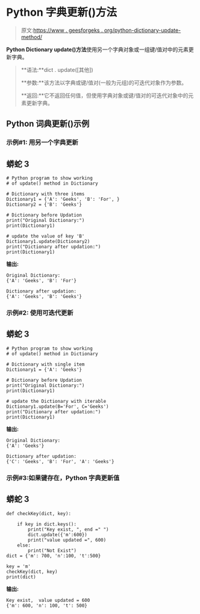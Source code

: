 # Python 字典更新()方法

> 原文:[https://www . geesforgeks . org/python-dictionary-update-method/](https://www.geeksforgeeks.org/python-dictionary-update-method/)

**Python Dictionary update()方法**使用另一个字典对象或一组键/值对中的元素更新字典。

> **语法:**dict . update([其他])
> 
> **参数:**该方法以字典或键/值对(一般为元组)的可迭代对象作为参数。
> 
> **返回:**它不返回任何值，但使用字典对象或键/值对的可迭代对象中的元素更新字典。

## Python 词典更新()示例

### **示例#1:** 用另一个字典更新

## 蟒蛇 3

```
# Python program to show working
# of update() method in Dictionary

# Dictionary with three items
Dictionary1 = {'A': 'Geeks', 'B': 'For', }
Dictionary2 = {'B': 'Geeks'}

# Dictionary before Updation
print("Original Dictionary:")
print(Dictionary1)

# update the value of key 'B'
Dictionary1.update(Dictionary2)
print("Dictionary after updation:")
print(Dictionary1)
```

**输出:**

```
Original Dictionary:
{'A': 'Geeks', 'B': 'For'}

Dictionary after updation:
{'A': 'Geeks', 'B': 'Geeks'}
```

### **示例#2:** 使用可迭代更新

## 蟒蛇 3

```
# Python program to show working
# of update() method in Dictionary

# Dictionary with single item
Dictionary1 = {'A': 'Geeks'}

# Dictionary before Updation
print("Original Dictionary:")
print(Dictionary1)

# update the Dictionary with iterable
Dictionary1.update(B='For', C='Geeks')
print("Dictionary after updation:")
print(Dictionary1)
```

**输出:**

```
Original Dictionary:
{'A': 'Geeks'}

Dictionary after updation:
{'C': 'Geeks', 'B': 'For', 'A': 'Geeks'}
```

### 示例#3:如果键存在，Python 字典更新值

## 蟒蛇 3

```
def checkKey(dict, key):

    if key in dict.keys():
        print("Key exist, ", end =" ")
        dict.update({'m':600})
        print("value updated =", 600)
    else:
        print("Not Exist")
dict = {'m': 700, 'n':100, 't':500}

key = 'm'
checkKey(dict, key)
print(dict)
```

**输出:**

```
Key exist,  value updated = 600
{'m': 600, 'n': 100, 't': 500}
```